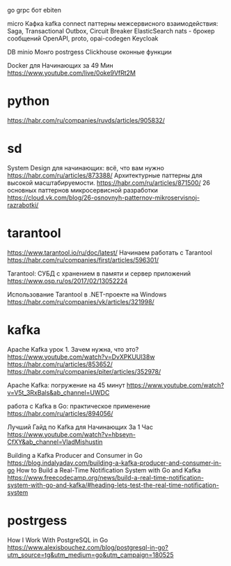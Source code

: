 go
grpc
бот
ebiten

micro
Кафка
kafka connect
паттерны межсервисного взаимодействия: Saga, Transactional Outbox, Circuit Breaker
ElasticSearch
nats - брокер сообщений
OpenAPI, proto, opai-codegen
Keycloak

DB
minio
Монго
postrgess
Clickhouse
оконные функции

Docker для Начинающих за 49 Мин
https://www.youtube.com/live/0oke9VfRt2M

# python
https://habr.com/ru/companies/ruvds/articles/905832/

# sd
System Design для начинающих: всё, что вам нужно
https://habr.com/ru/articles/873388/
Архитектурные паттерны для высокой масштабируемости.
https://habr.com/ru/articles/871500/
26 основных паттернов микросервисной разработки
https://cloud.vk.com/blog/26-osnovnyh-patternov-mikroservisnoj-razrabotki/

# tarantool
https://www.tarantool.io/ru/doc/latest/
Начинаем работать с Tarantool
https://habr.com/ru/companies/first/articles/596301/

Tarantool: СУБД с хранением в памяти и сервер приложений
https://www.osp.ru/os/2017/02/13052224

Использование Tarantool в .NET-проекте на Windows
https://habr.com/ru/companies/vk/articles/321998/

# kafka
Apache Kafka урок 1. Зачем нужна, что это? 
https://www.youtube.com/watch?v=DvXPKUUl38w
https://habr.com/ru/articles/853652/
https://habr.com/ru/companies/piter/articles/352978/
 
Apache Kafka: погружение на 45 минут
https://www.youtube.com/watch?v=V5t_3RxBals&ab_channel=UWDC

работа с Kafka в Go: практическое применение
https://habr.com/ru/articles/894056/

Лучший Гайд по Kafka для Начинающих За 1 Час
https://www.youtube.com/watch?v=hbseyn-CfXY&ab_channel=VladMishustin

Building a Kafka Producer and Consumer in Go
https://blog.indalyadav.com/building-a-kafka-producer-and-consumer-in-go
How to Build a Real-Time Notification System with Go and Kafka
https://www.freecodecamp.org/news/build-a-real-time-notification-system-with-go-and-kafka/#heading-lets-test-the-real-time-notification-system

# postrgess
How I Work With PostgreSQL in Go
https://www.alexisbouchez.com/blog/postgresql-in-go?utm_source=tg&utm_medium=go&utm_campaign=180525
